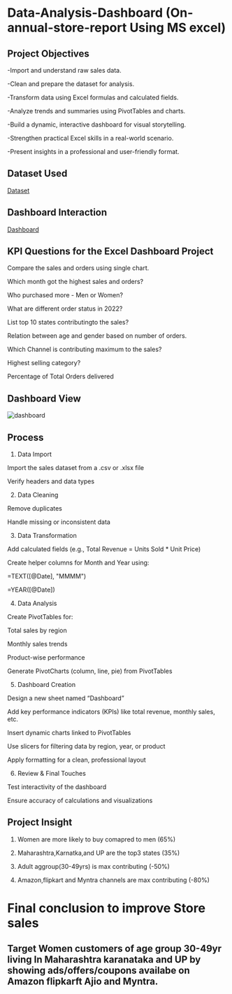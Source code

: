 # Data-Analysis-Dashboard (On-annual-store-report Using MS excel)
## Project Objectives
-Import and understand raw sales data.

-Clean and prepare the dataset for analysis.

-Transform data using Excel formulas and calculated fields.

-Analyze trends and summaries using PivotTables and charts.

-Build a dynamic, interactive dashboard for visual storytelling.

-Strengthen practical Excel skills in a real-world scenario.

-Present insights in a professional and user-friendly format.
## Dataset Used 
 <a href="https://github.com/darshant15/Data-Analysis-Dashboard-On-annual-store-report-/blob/main/Store%20Data%20Analysis%20(1).xlsx">Dataset</a>
 
## Dashboard Interaction 
<a href="https://github.com/darshant15/Data-Analysis-Dashboard-On-annual-store-report-/blob/main/dashboard.jpeg">Dashboard</a>

## KPI Questions for the Excel Dashboard Project

Compare the sales and orders using single chart.

Which month got the highest sales and orders?

Who purchased more - Men or Women?

What are different order status in 2022?

List top 10 states contributingto the sales?

Relation between age and gender based on number of orders.

Which Channel is contributing maximum to the sales?

Highest selling category?

Percentage of Total Orders delivered

## Dashboard View
![dashboard](https://github.com/user-attachments/assets/af5ce85b-f6e8-40ac-ba15-35cde5865f0a)

## Process
 1. Data Import

Import the sales dataset from a .csv or .xlsx file

Verify headers and data types

2. Data Cleaning

Remove duplicates

Handle missing or inconsistent data

3. Data Transformation

Add calculated fields (e.g., Total Revenue = Units Sold * Unit Price)

Create helper columns for Month and Year using:

=TEXT([@Date], "MMMM")

=YEAR([@Date])

4. Data Analysis

Create PivotTables for:

Total sales by region

Monthly sales trends

Product-wise performance

Generate PivotCharts (column, line, pie) from PivotTables

5. Dashboard Creation

Design a new sheet named “Dashboard”

Add key performance indicators (KPIs) like total revenue, monthly sales, etc.

Insert dynamic charts linked to PivotTables

Use slicers for filtering data by region, year, or product

Apply formatting for a clean, professional layout

6. Review & Final Touches

Test interactivity of the dashboard

Ensure accuracy of calculations and visualizations 

## Project Insight  

1. Women are more likely to buy comapred to men (65%) 

2. Maharashtra,Karnatka,and UP are the top3 states (35%)

3. Adult aggroup(30-49yrs) is max contributing (-50%)

4. Amazon,flipkart and Myntra channels are max contributing (-80%)

# Final conclusion to improve Store sales
   
## Target Women customers of age group 30-49yr living In Maharashtra karanataka and UP by showing ads/offers/coupons availabe on Amazon flipkarft Ajio and Myntra.
